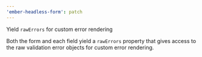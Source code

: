 ```yaml
---
'ember-headless-form': patch
---
```


Yield `rawErrors` for custom error rendering

Both the form and each field yield a `rawErrors` property that gives access to the raw validation error objects for custom error rendering.
